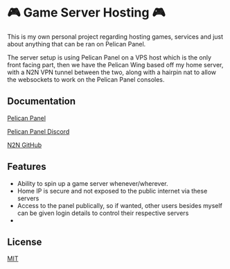 
# 🎮 **Game Server Hosting** 🎮 

This is my own personal project regarding hosting games, services and just about anything that can be ran on Pelican Panel.

The server setup is using Pelican Panel on a VPS host which is the only front facing part, then we have the Pelican Wing based off my home server, with a N2N VPN tunnel between the two, along with a hairpin nat to allow the websockets to work on the Pelican Panel consoles.

## Documentation

[Pelican Panel](https://pelican.dev/)

[Pelican Panel Discord](https://discord.gg/pelican-panel)

[N2N GitHub](https://github.com/ntop/n2n)


## Features

- Ability to spin up a game server whenever/wherever.
- Home IP is secure and not exposed to the public internet via these servers
- Access to the panel publically, so if wanted, other users besides myself can be given login details to control their respective servers
- 

## License

[MIT](https://choosealicense.com/licenses/mit/)